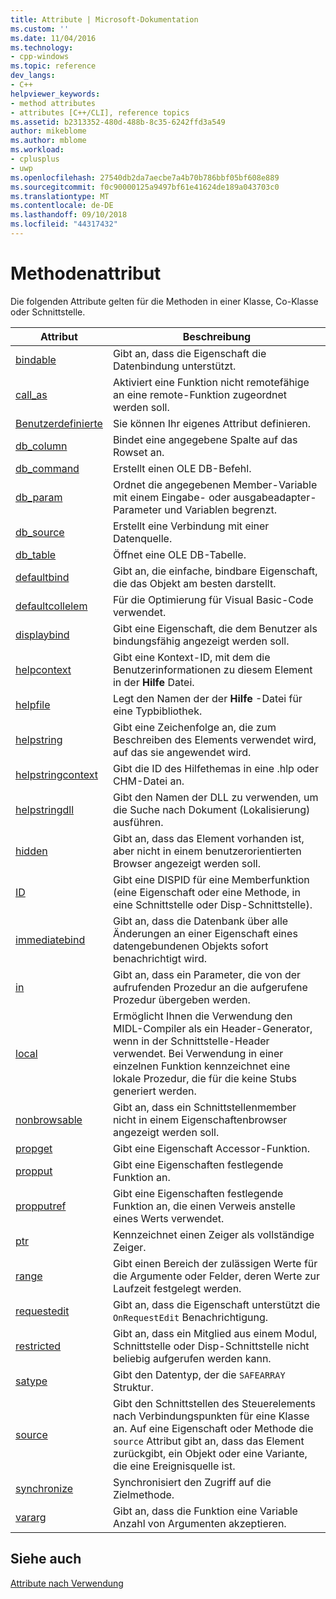 ```yaml
---
title: Attribute | Microsoft-Dokumentation
ms.custom: ''
ms.date: 11/04/2016
ms.technology:
- cpp-windows
ms.topic: reference
dev_langs:
- C++
helpviewer_keywords:
- method attributes
- attributes [C++/CLI], reference topics
ms.assetid: b2313352-480d-488b-8c35-6242ffd3a549
author: mikeblome
ms.author: mblome
ms.workload:
- cplusplus
- uwp
ms.openlocfilehash: 27540db2da7aecbe7a4b70b786bbf05bf608e889
ms.sourcegitcommit: f0c90000125a9497bf61e41624de189a043703c0
ms.translationtype: MT
ms.contentlocale: de-DE
ms.lasthandoff: 09/10/2018
ms.locfileid: "44317432"
---
```

# <a name="method-attributes"></a>Methodenattribut

Die folgenden Attribute gelten für die Methoden in einer Klasse, Co-Klasse oder Schnittstelle.

|Attribut|Beschreibung|
|---------------|-----------------|
|[bindable](../windows/bindable.md)|Gibt an, dass die Eigenschaft die Datenbindung unterstützt.|
|[call_as](../windows/call-as.md)|Aktiviert eine Funktion nicht remotefähige an eine remote-Funktion zugeordnet werden soll.|
|[Benutzerdefinierte](../windows/custom-cpp.md)|Sie können Ihr eigenes Attribut definieren.|
|[db_column](../windows/db-column.md)|Bindet eine angegebene Spalte auf das Rowset an.|
|[db_command](../windows/db-command.md)|Erstellt einen OLE DB-Befehl.|
|[db_param](../windows/db-param.md)|Ordnet die angegebenen Member-Variable mit einem Eingabe- oder ausgabeadapter-Parameter und Variablen begrenzt.|
|[db_source](../windows/db-source.md)|Erstellt eine Verbindung mit einer Datenquelle.|
|[db_table](../windows/db-table.md)|Öffnet eine OLE DB-Tabelle.|
|[defaultbind](../windows/defaultbind.md)|Gibt an, die einfache, bindbare Eigenschaft, die das Objekt am besten darstellt.|
|[defaultcollelem](../windows/defaultcollelem.md)|Für die Optimierung für Visual Basic-Code verwendet.|
|[displaybind](../windows/displaybind.md)|Gibt eine Eigenschaft, die dem Benutzer als bindungsfähig angezeigt werden soll.|
|[helpcontext](../windows/helpcontext.md)|Gibt eine Kontext-ID, mit dem die Benutzerinformationen zu diesem Element in der **Hilfe** Datei.|
|[helpfile](../windows/helpfile.md)|Legt den Namen der der **Hilfe** -Datei für eine Typbibliothek.|
|[helpstring](../windows/helpstring.md)|Gibt eine Zeichenfolge an, die zum Beschreiben des Elements verwendet wird, auf das sie angewendet wird.|
|[helpstringcontext](../windows/helpstringcontext.md)|Gibt die ID des Hilfethemas in eine .hlp oder CHM-Datei an.|
|[helpstringdll](../windows/helpstringdll.md)|Gibt den Namen der DLL zu verwenden, um die Suche nach Dokument (Lokalisierung) ausführen.|
|[hidden](../windows/hidden.md)|Gibt an, dass das Element vorhanden ist, aber nicht in einem benutzerorientierten Browser angezeigt werden soll.|
|[ID](../windows/id.md)|Gibt eine DISPID für eine Memberfunktion (eine Eigenschaft oder eine Methode, in eine Schnittstelle oder Disp-Schnittstelle).|
|[immediatebind](../windows/immediatebind.md)|Gibt an, dass die Datenbank über alle Änderungen an einer Eigenschaft eines datengebundenen Objekts sofort benachrichtigt wird.|
|[in](../windows/in-cpp.md)|Gibt an, dass ein Parameter, die von der aufrufenden Prozedur an die aufgerufene Prozedur übergeben werden.|
|[local](../windows/local-cpp.md)|Ermöglicht Ihnen die Verwendung den MIDL-Compiler als ein Header-Generator, wenn in der Schnittstelle-Header verwendet. Bei Verwendung in einer einzelnen Funktion kennzeichnet eine lokale Prozedur, die für die keine Stubs generiert werden.|
|[nonbrowsable](../windows/nonbrowsable.md)|Gibt an, dass ein Schnittstellenmember nicht in einem Eigenschaftenbrowser angezeigt werden soll.|
|[propget](../windows/propget.md)|Gibt eine Eigenschaft Accessor-Funktion.|
|[propput](../windows/propput.md)|Gibt eine Eigenschaften festlegende Funktion an.|
|[propputref](../windows/propputref.md)|Gibt eine Eigenschaften festlegende Funktion an, die einen Verweis anstelle eines Werts verwendet.|
|[ptr](../windows/ptr.md)|Kennzeichnet einen Zeiger als vollständige Zeiger.|
|[range](../windows/range-cpp.md)|Gibt einen Bereich der zulässigen Werte für die Argumente oder Felder, deren Werte zur Laufzeit festgelegt werden.|
|[requestedit](../windows/requestedit.md)|Gibt an, dass die Eigenschaft unterstützt die `OnRequestEdit` Benachrichtigung.|
|[restricted](../windows/restricted.md)|Gibt an, dass ein Mitglied aus einem Modul, Schnittstelle oder Disp-Schnittstelle nicht beliebig aufgerufen werden kann.|
|[satype](../windows/satype.md)|Gibt den Datentyp, der die `SAFEARRAY` Struktur.|
|[source](../windows/source-cpp.md)|Gibt den Schnittstellen des Steuerelements nach Verbindungspunkten für eine Klasse an. Auf eine Eigenschaft oder Methode die `source` Attribut gibt an, dass das Element zurückgibt, ein Objekt oder eine Variante, die eine Ereignisquelle ist.|
|[synchronize](../windows/synchronize.md)|Synchronisiert den Zugriff auf die Zielmethode.|
|[vararg](../windows/vararg.md)|Gibt an, dass die Funktion eine Variable Anzahl von Argumenten akzeptieren.|

## <a name="see-also"></a>Siehe auch

[Attribute nach Verwendung](../windows/attributes-by-usage.md)